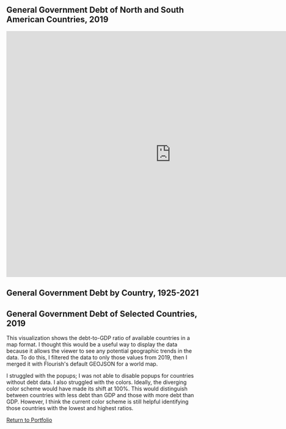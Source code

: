 ## General Government Debt of North and South American Countries, 2019

<iframe src="https://data.oecd.org/chart/6RZl" width="860" height="645" style="border: 0" mozallowfullscreen="true" webkitallowfullscreen="true" allowfullscreen="true"><a href="https://data.oecd.org/chart/6RZl" target="_blank">OECD Chart: General government debt, Total, % of GDP, Annual, 2019</a></iframe>

## General Government Debt by Country, 1925-2021

<div class="flourish-embed flourish-chart" data-src="visualisation/11688945"><script src="https://public.flourish.studio/resources/embed.js"></script></div>

## General Government Debt of Selected Countries, 2019

This visualization shows the debt-to-GDP ratio of available countries in a map format. I thought this would be a useful way to display the data because it allows the viewer to see any potential geographic trends in the data. To do this, I filtered the data to only those values from 2019, then I merged it with Flourish's default GEOJSON for a world map. 

I struggled with the popups; I was not able to disable popups for countries without debt data. I also struggled with the colors. Ideally, the diverging color scheme would have made its shift at 100%. This would distinguish between countries with less debt than GDP and those with more debt than GDP. However, I think the current color scheme is still helpful identifying those countries with the lowest and highest ratios.

<div class="flourish-embed flourish-map" data-src="visualisation/11689205"><script src="https://public.flourish.studio/resources/embed.js"></script></div>

[Return to Portfolio](https://taypopp.github.io/Popp-Portfolio)
